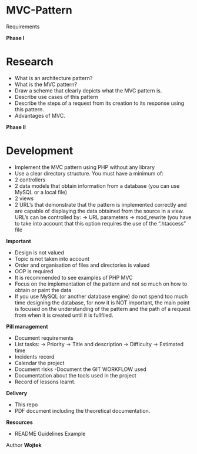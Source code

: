 # MVC-Pattern

Requirements

<b>Phase I </b>
# Research
- What is an architecture pattern?
- What is the MVC pattern?
- Draw a scheme that clearly depicts what the MVC pattern is.
- Describe use cases of this pattern
- Describe the steps of a request from its creation to its response using this pattern.
- Advantages of MVC.

<b>Phase II</b> 
# Development
- Implement the MVC pattern using PHP without any library
- Use a clear directory structure. You must have a minimum of:
- 2 controllers
- 2 data models that obtain information from a database (you can use MySQL or a local file)
- 2 views
- 2 URL’s that demonstrate that the pattern is implemented correctly and are capable of displaying the data obtained from the       source in a view. URL’s can be controlled by:
-> URL parameters
-> mod_rewrite (you have to take into account that this option requires the use of the “.htaccess” file

<b>Important</b>
- Design is not valued
- Topic is not taken into account
- Order and organisation of files and directories is valued
- OOP is required
- It is recommended to see examples of PHP MVC
- Focus on the implementation of the pattern and not so much on how to obtain or paint the data
- If you use MySQL (or another database engine) do not spend too much time designing the database, for now it is NOT important, the main point is focused on the understanding of the pattern and the path of a request from when it is created until it is fullfiled.

<b>Pill management</b>
- Document requirements
- List tasks:
       -> Priority
       -> Title and description
       -> Difficulty
       -> Estimated time
- Incidents record
- Calendar the project 
- Document risks -Document the GIT WORKFLOW used
- Documentation about the tools used in the project 
- Record of lessons learnt.

<b>Delivery</b>
- This repo
- PDF document including the theoretical documentation.

<b>Resources</b>
- README Guidelines Example

Author
<b>Wojtek</b> 
